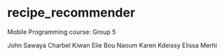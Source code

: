# recipe_recommender

Mobile Programming course: Group 5

John Sawaya
Charbel Kiwan
Elie Bou Naoum
Karen Kdeissy
Elissa Merhi




